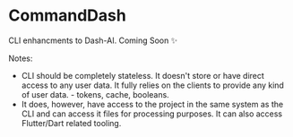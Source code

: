 # CommandDash

CLI enhancments to Dash-AI. Coming Soon ✨

Notes:
- CLI should be completely stateless. It doesn't store or have direct access to any user data. It fully relies on the clients to provide any kind of user data. - tokens, cache, booleans.
- It does, however, have access to the project in the same system as the CLI and can access it files for processing purposes. It can also access Flutter/Dart related tooling.
